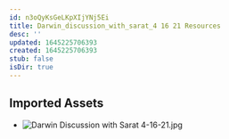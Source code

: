 ```yaml
---
id: n3oQyKsGeLKpXIjYNj5Ei
title: Darwin_discussion_with_sarat_4 16 21 Resources
desc: ''
updated: 1645225706393
created: 1645225706393
stub: false
isDir: true
---
```

## Imported Assets
- ![Darwin Discussion with Sarat 4-16-21.jpg](/assets/darwin-discussion-with-sarat-4-16-21.jpg)
